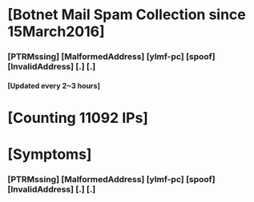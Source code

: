 # [Botnet Mail Spam Collection since 15March2016]
### [PTRMssing] [MalformedAddress] [ylmf-pc] [spoof] [InvalidAddress] [.] [.]
#### [Updated every 2~3 hours]

# [Counting 11092 IPs]

# [Symptoms] 
###   [PTRMssing] [MalformedAddress] [ylmf-pc] [spoof] [InvalidAddress] [.] [.]
